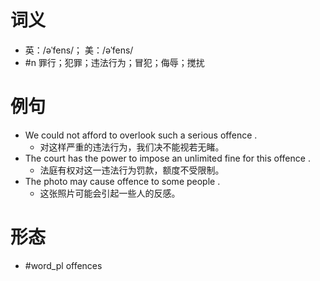 # 词义
- 英：/əˈfens/； 美：/əˈfens/
- #n 罪行；犯罪；违法行为；冒犯；侮辱；搅扰
# 例句
- We could not afford to overlook such a serious offence .
	- 对这样严重的违法行为，我们决不能视若无睹。
- The court has the power to impose an unlimited fine for this offence .
	- 法庭有权对这一违法行为罚款，额度不受限制。
- The photo may cause offence to some people .
	- 这张照片可能会引起一些人的反感。
# 形态
- #word_pl offences
